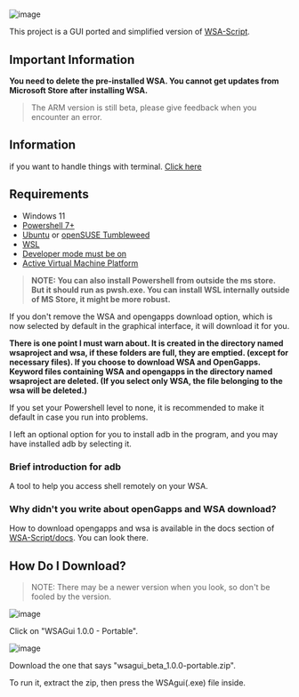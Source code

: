 #
![image](https://user-images.githubusercontent.com/52379312/140661118-b6808f10-b476-426c-8da0-aec57ca40a08.png)

This project is a GUI ported and simplified version of [WSA-Script](https://github.com/herrwinfried/wsa-script).
## Important Information
**You need to delete the pre-installed WSA. You cannot get updates from Microsoft Store after installing WSA.**

> The ARM version is still beta, please give feedback when you encounter an error.

## Information
if you want to handle things with terminal. [Click here](https://github.com/herrwinfried/wsa-scriptg)

## Requirements

- Windows 11
- [Powershell 7+](https://www.microsoft.com/en-us/p/powershell/9mz1snwt0n5d)
- [Ubuntu](https://www.microsoft.com/en-us/p/ubuntu/9nblggh4msv6) or [openSUSE Tumbleweed](https://www.microsoft.com/en-us/p/opensuse-tumbleweed/9mssk2zxxn11)
- [WSL](https://aka.ms/wslstorepage)
- [Developer mode must be on](https://github.com/herrwinfried/wsa-gui/blob/main/docs/developermode.md)
- [Active Virtual Machine Platform](https://github.com/herrwinfried/wsa-gui/blob/main/docs/vmp.md)

> **NOTE: You can also install Powershell from outside the ms store. But it should run as pwsh.exe. You can install WSL internally outside of MS Store, it might be more robust.**

If you don't remove the WSA and opengapps download option, which is now selected by default in the graphical interface, it will download it for you.

**There is one point I must warn about. It is created in the directory named wsaproject and wsa, if these folders are full, they are emptied. (except for necessary files). If you choose to download WSA and OpenGapps. Keyword files containing WSA and opengapps in the directory named wsaproject are deleted. (If you select only WSA, the file belonging to the wsa will be deleted.)**

If you set your Powershell level to none, it is recommended to make it default in case you run into problems.

I left an optional option for you to install adb in the program, and you may have installed adb by selecting it.

### **Brief introduction for adb**

A tool to help you access shell remotely on your WSA.

### **Why didn't you write about openGapps and WSA download?**

 How to download opengapps and wsa is available in the docs section of [WSA-Script/docs](https://github.com/herrwinfried/wsa-script/docs). You can look there.

## **How Do I Download?**

> NOTE: There may be a newer version when you look, so don't be fooled by the version.

![image](https://user-images.githubusercontent.com/52379312/140661296-816d7db5-c0e8-466e-a179-ebe33abcf23b.png)

Click on "WSAGui 1.0.0 - Portable".

![image](https://user-images.githubusercontent.com/52379312/140661350-5578335a-6150-41b1-8f8c-4ad5f6e88f1a.png)

Download the one that says "wsagui_beta_1.0.0-portable.zip".

To run it, extract the zip, then press the WSAgui(.exe) file inside.


